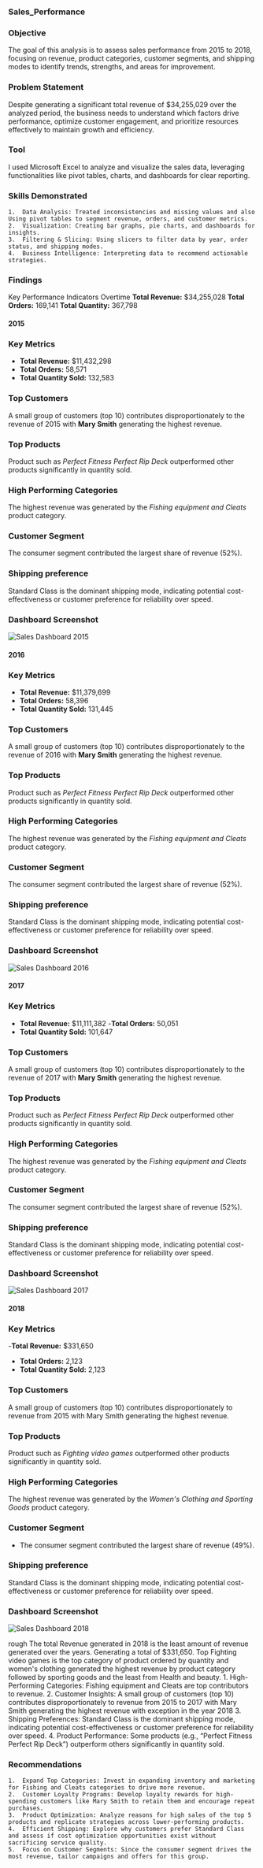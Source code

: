 ### Sales_Performance

### Objective

The goal of this analysis is to assess sales performance from 2015 to 2018, focusing on revenue, product categories, customer segments, and shipping modes to identify trends, strengths, and areas for improvement.

### Problem Statement

Despite generating a significant total revenue of $34,255,029 over the analyzed period, the business needs to understand which factors drive performance, optimize customer engagement, and prioritize resources effectively to maintain growth and efficiency.

### Tool

I used Microsoft Excel to analyze and visualize the sales data, leveraging functionalities like pivot tables, charts, and dashboards for clear reporting.

### Skills Demonstrated
	1.	Data Analysis: Treated inconsistencies and missing values and also Using pivot tables to segment revenue, orders, and customer metrics.
	2.	Visualization: Creating bar graphs, pie charts, and dashboards for insights.
	3.	Filtering & Slicing: Using slicers to filter data by year, order status, and shipping modes.
	4.	Business Intelligence: Interpreting data to recommend actionable strategies.

### Findings

Key Performance Indicators Overtime
**Total Revenue:** $34,255,028
**Total Orders:** 169,141
**Total Quantity:** 367,798

#### 2015
### Key Metrics
- **Total Revenue:** $11,432,298
- **Total Orders:** 58,571
- **Total Quantity Sold:** 132,583

### Top Customers
A small group of customers (top 10) contributes disproportionately to the revenue of 2015 with **Mary Smith** generating the highest revenue.

### Top Products
Product such as *Perfect Fitness Perfect Rip Deck* outperformed other products significantly in quantity sold.

### High Performing Categories
The highest revenue was generated by the *Fishing equipment and Cleats* product category.

### Customer Segment
The consumer segment contributed the largest share of revenue (52%). 

### Shipping preference
Standard Class is the dominant shipping mode, indicating potential cost-effectiveness or customer preference for reliability over speed.

### Dashboard Screenshot
![Sales Dashboard 2015](path/to/dashboard_image_2015.png)


#### 2016
### Key Metrics
- **Total Revenue:** $11,379,699
- **Total Orders:** 58,396
- **Total Quantity Sold:** 131,445

### Top Customers
A small group of customers (top 10) contributes disproportionately to the revenue of 2016 with **Mary Smith** generating the highest revenue.

### Top Products
Product such as *Perfect Fitness Perfect Rip Deck* outperformed other products significantly in quantity sold.

### High Performing Categories
The highest revenue was generated by the *Fishing equipment and Cleats* product category.

### Customer Segment
The consumer segment contributed the largest share of revenue (52%). 

### Shipping preference
Standard Class is the dominant shipping mode, indicating potential cost-effectiveness or customer preference for reliability over speed.

### Dashboard Screenshot
![Sales Dashboard 2016](path/to/dashboard_image_2016.png)


#### 2017
### Key Metrics
- **Total Revenue:** $11,111,382
-**Total Orders:** 50,051
- **Total Quantity Sold:** 101,647

### Top Customers
A small group of customers (top 10) contributes disproportionately to the revenue of 2017 with **Mary Smith** generating the highest revenue.

### Top Products
Product such as *Perfect Fitness Perfect Rip Deck* outperformed other products significantly in quantity sold.

### High Performing Categories
The highest revenue was generated by the *Fishing equipment and Cleats* product category.

### Customer Segment
The consumer segment contributed the largest share of revenue (52%). 

### Shipping preference
Standard Class is the dominant shipping mode, indicating potential cost-effectiveness or customer preference for reliability over speed.

### Dashboard Screenshot
![Sales Dashboard 2017](path/to/dashboard_image_2017.png)


#### 2018
### Key Metrics
-**Total Revenue:** $331,650
- **Total Orders:** 2,123
- **Total Quantity Sold:** 2,123

### Top Customers
A small group of customers (top 10) contributes disproportionately to revenue from 2015 with Mary Smith generating the highest revenue.

### Top Products
Product such as *Fighting video games* outperformed other products significantly in quantity sold.

### High Performing Categories
The highest revenue was generated by the *Women's Clothing and Sporting Goods* product category.

### Customer Segment
- The consumer segment contributed the largest share of revenue (49%). 

### Shipping preference
Standard Class is the dominant shipping mode, indicating potential cost-effectiveness or customer preference for reliability over speed.

### Dashboard Screenshot
![Sales Dashboard 2018](path/to/dashboard_image_2018.png)



rough
The total Revenue generated in 2018 is the least amount of revenue generated over the years. Generating a total of $331,650. Top Fighting video games is the top category of product ordered by quantity and women's clothing generated the highest revenue by product category followed by sporting goods and the least from Health and beauty.
	1.	High-Performing Categories: Fishing equipment and Cleats are top contributors to revenue.
	2.	Customer Insights: A small group of customers (top 10) contributes disproportionately to revenue from 2015 to 2017 with Mary Smith generating the highest revenue with exception in the year 2018
	3.	Shipping Preferences: Standard Class is the dominant shipping mode, indicating potential cost-effectiveness or customer preference for reliability over speed.
	4.	Product Performance: Some products (e.g., “Perfect Fitness Perfect Rip Deck”) outperform others significantly in quantity sold.



 ### Recommendations
	1.	Expand Top Categories: Invest in expanding inventory and marketing for Fishing and Cleats categories to drive more revenue.
	2.	Customer Loyalty Programs: Develop loyalty rewards for high-spending customers like Mary Smith to retain them and encourage repeat purchases.
	3.	Product Optimization: Analyze reasons for high sales of the top 5 products and replicate strategies across lower-performing products.
	4.	Efficient Shipping: Explore why customers prefer Standard Class and assess if cost optimization opportunities exist without sacrificing service quality.
	5.	Focus on Customer Segments: Since the consumer segment drives the most revenue, tailor campaigns and offers for this group.



